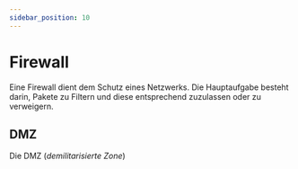 ```yaml
---
sidebar_position: 10
---
```


# Firewall

Eine Firewall dient dem Schutz eines Netzwerks. Die Hauptaufgabe besteht darin, Pakete zu Filtern und diese entsprechend zuzulassen oder zu verweigern.

## DMZ

Die DMZ (_demilitarisierte Zone_)
